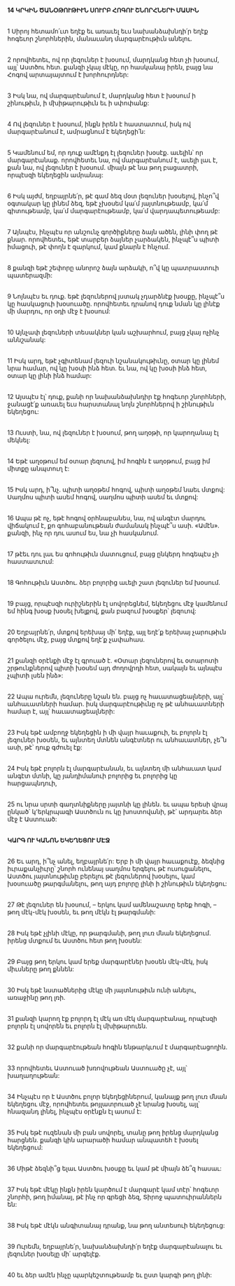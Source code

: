 **14 ԿՐԿԻՆ ԾԱՆՕԹՈՒԹԻՒՆ ՍՈՒՐԲ ՀՈԳՈՒ ՇՆՈՐՀՆԵՐԻ ՄԱՍԻՆ**

\
1 Սիրոյ հետամո՛ւտ եղէք եւ առաւել եւս նախանձախնդի՛ր եղէք հոգեւոր շնորհներին, մանաւանդ մարգարէութիւն անելու.

\
2 որովհետեւ, ով որ լեզուներ է խօսում, մարդկանց հետ չի խօսում, այլ՝ Աստծու հետ. քանզի չկայ մէկը, որ հասկանայ իրեն, բայց նա Հոգով արտայայտում է խորհուրդներ:

\
3 Իսկ նա, ով մարգարէանում է, մարդկանց հետ է խօսում ի շինութիւն, ի մխիթարութիւն եւ ի սփոփանք:

\
4 Ով լեզուներ է խօսում, ինքն իրեն է հաստատում, իսկ ով մարգարէանում է, ամրացնում է եկեղեցի՛ն:

\
5 Կամենում եմ, որ դուք ամէնքդ էլ լեզուներ խօսէք. աւելին՝ որ մարգարէանաք. որովհետեւ նա, ով մարգարէանում է, աւելի լաւ է, քան նա, ով լեզուներ է խօսում. միայն թէ նա թող բացատրի, որպէսզի եկեղեցին ամրանայ:

\
6 Իսկ այժմ, եղբայրնե՛ր, թէ գամ ձեզ մօտ լեզուներ խօսելով, ինչո՞վ օգտակար կը լինեմ ձեզ, եթէ չխօսեմ կա՛մ յայտնութեամբ, կա՛մ գիտութեամբ, կա՛մ մարգարէութեամբ, կա՛մ վարդապետութեամբ:

\
7 Այնպէս, ինչպէս որ անշունչ գործիքները ձայն ածեն, լինի փող թէ քնար. որովհետեւ, եթէ տարբեր ձայներ չարձակեն, ինչպէ՞ս պիտի իմացուի, թէ փողն է զարկում, կամ քնարն է հնչում.

\
8 քանզի եթէ շեփորը անորոշ ձայն արձակի, ո՞վ կը պատրաստուի պատերազմի:

\
9 Նոյնպէս եւ դուք. եթէ լեզուներով յստակ չդարձնէք խօսքը, ինչպէ՞ս կը հասկացուի խօսուածը. որովհետեւ դրանով դուք նման կը լինէք մի մարդու, որ օդի մէջ է խօսում:

\
10 Այնչափ լեզուների տեսակներ կան աշխարհում, բայց չկայ ոչինչ աննշանակ:

\
11 Իսկ արդ, եթէ չգիտենամ լեզուի նշանակութիւնը, օտար կը լինեմ նրա համար, ով կը խօսի ինձ հետ. եւ նա, ով կը խօսի ինձ հետ, օտար կը լինի ինձ համար:

\
12 Այսպէս էլ՝ դուք, քանի որ նախանձախնդիր էք հոգեւոր շնորհների, ջանացէ՛ք առաւել եւս հարստանալ նոյն շնորհներով ի շինութիւն եկեղեցու:

\
13 Ուստի, նա, ով լեզուներ է խօսում, թող աղօթի, որ կարողանայ էլ մեկնել:

\
14 Եթէ աղօթում եմ օտար լեզուով, իմ հոգին է աղօթում, բայց իմ միտքը անպտուղ է:

\
15 Իսկ արդ, ի՞նչ. պիտի աղօթեմ հոգով, պիտի աղօթեմ նաեւ մտքով: Սաղմոս պիտի ասեմ հոգով, սաղմոս պիտի ասեմ եւ մտքով:

\
16 Ապա թէ ոչ, եթէ հոգով օրհնաբանես, նա, ով անգէտ մարդու վիճակում է, քո գոհաբանութեան ժամանակ ինչպէ՞ս ասի. «Ամէն». քանզի, ինչ որ դու ասում ես, նա չի հասկանում.

\
17 թէեւ դու լաւ ես գոհութիւն մատուցում, բայց ընկերդ հոգեպէս չի հաստատւում:

\
18 Գոհութիւն Աստծու. ձեր բոլորից աւելի շատ լեզուներ եմ խօսում.

\
19 բայց, որպէսզի ուրիշներին էլ սովորեցնեմ, եկեղեցու մէջ կամենում եմ հինգ խօսք խօսել խելքով, քան բազում խօսքեր՝ լեզուով:

\
20 Եղբայրնե՛ր, մտքով երեխայ մի՛ եղէք, այլ եղէ՛ք երեխայ չարութիւն գործելու մէջ, բայց մտքով եղէ՛ք չափահաս.

\
21 քանզի օրէնքի մէջ էլ գրուած է.
«Օտար լեզուներով եւ օտարոտի շրթունքներով
պիտի խօսեմ այդ ժողովրդի հետ,
սակայն եւ այնպէս չպիտի լսեն ինձ»:

\
22 Ապա ուրեմն, լեզուները նշան են. բայց ոչ հաւատացեալների, այլ՝ անհաւատների համար. իսկ մարգարէութիւնը ոչ թէ անհաւատների համար է, այլ՝ հաւատացեալների:

\
23 Իսկ եթէ ամբողջ եկեղեցին ի մի վայր հաւաքուի, եւ բոլորն էլ լեզուներ խօսեն, եւ այնտեղ մտնեն անգէտներ ու անհաւատներ, չե՞ն ասի, թէ՝ դուք գժուել էք:

\
24 Իսկ եթէ բոլորն էլ մարգարէանան, եւ այնտեղ մի անհաւատ կամ անգէտ մտնի, կը յանդիմանուի բոլորից եւ բոլորից կը հարցապնդուի,

\
25 ու նրա սրտի գաղտնիքները յայտնի կը լինեն. եւ ապա երեսի վրայ ընկած՝ կ՚երկրպագի Աստծուն ու կը խոստովանի, թէ՝ արդարեւ ձեր մէջ է Աստուած:

\
**ԿԱՐԳ ՈՒ ԿԱՆՈՆ ԵԿԵՂԵՑՈՒ ՄԷՋ**

\
26 Եւ արդ, ի՞նչ անել, եղբայրնե՛ր: Երբ ի մի վայր հաւաքուէք, ձեզնից իւրաքանչիւրը՝ շնորհ ունենայ սաղմոս երգելու թէ ուսուցանելու, Աստծու յայտնութիւնը բերելու թէ լեզուներով խօսելու, կամ խօսուածը թարգմանելու, թող այդ բոլորը լինի ի շինութիւն եկեղեցու:

\
27 Թէ լեզուներ են խօսում, – երկու կամ ամենաշատը երեք հոգի, – թող մէկ-մէկ խօսեն, եւ թող մէկն էլ թարգմանի:

\
28 Իսկ եթէ չլինի մէկը, որ թարգմանի, թող լուռ մնան եկեղեցում. իրենց մտքում եւ Աստծու հետ թող խօսեն:

\
29 Բայց թող երկու կամ երեք մարգարէներ խօսեն մէկ-մէկ, իսկ միւսները թող քննեն:

\
30 Իսկ եթէ նստածներից մէկը մի յայտնութիւն ունի անելու, առաջինը թող լռի.

\
31 քանզի կարող էք բոլորդ էլ մէկ առ մէկ մարգարէանալ, որպէսզի բոլորն էլ սովորեն եւ բոլորն էլ մխիթարուեն.

\
32 քանի որ մարգարէութեան հոգին ենթարկւում է մարգարէացողին.

\
33 որովհետեւ Աստուած խռովութեան Աստուածը չէ, այլ՝ խաղաղութեան:

\
34 Ինչպէս որ է Աստծու բոլոր եկեղեցիներում, կանայք թող լուռ մնան եկեղեցու մէջ, որովհետեւ թոյլատրուած չէ նրանց խօսել, այլ՝ հնազանդ լինել, ինչպէս օրէնքն էլ ասում է:

\
35 Իսկ եթէ ուզենան մի բան սովորել, տանը թող իրենց մարդկանց հարցնեն. քանզի կին արարածի համար անպատեհ է խօսել եկեղեցում:

\
36 Միթէ ձեզնի՞ց ելաւ Աստծու խօսքը եւ կամ թէ միայն ձե՞զ հասաւ:

\
37 Իսկ եթէ մէկը ինքն իրեն կարծում է մարգարէ կամ տէր՝ հոգեւոր շնորհի, թող իմանայ, թէ ինչ որ գրեցի ձեզ, Տիրոջ պատուիրաններն են:

\
38 Իսկ եթէ մէկն անգիտանայ դրանք, նա թող անտեսուի եկեղեցուց:

\
39 Ուրեմն, եղբայրնե՛ր, նախանձախնդի՛ր եղէք մարգարէանալու եւ լեզուներ խօսելը մի՛ արգելէք.

\
40 եւ ձեր ամէն ինչը պարկեշտութեամբ եւ ըստ կարգի թող լինի:
